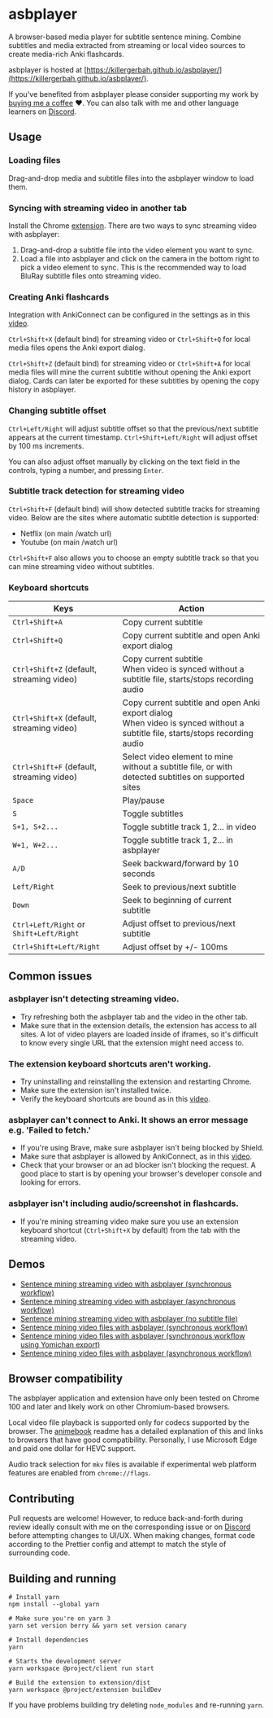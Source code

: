 # asbplayer
A browser-based media player for subtitle sentence mining. Combine subtitles and media extracted from streaming or local video sources to create media-rich Anki flashcards.

asbplayer is hosted at [https://killergerbah.github.io/asbplayer/](https://killergerbah.github.io/asbplayer/).

If you've benefited from asbplayer please consider supporting my work by [buying me a coffee](https://github.com/sponsors/killergerbah?frequency=one-time) ❤️. You can also talk with me and other language learners on [Discord](https://discord.gg/ad7VAQru7m).

## Usage

### Loading files
Drag-and-drop media and subtitle files into the asbplayer window to load them.

### Syncing with streaming video in another tab
Install the Chrome [extension](https://github.com/killergerbah/asbplayer/releases/latest). There are two ways to sync streaming video with asbplayer:

1. Drag-and-drop a subtitle file into the video element you want to sync.
2. Load a file into asbplayer and click on the camera in the bottom right to pick a video element to sync. This is the recommended way to load BluRay subtitle files onto streaming video.

### Creating Anki flashcards
Integration with AnkiConnect can be configured in the settings as in this [video](https://youtu.be/Mv7fEVb6PHo?t=44).

`Ctrl+Shift+X` (default bind) for streaming video or `Ctrl+Shift+Q` for local media files opens the Anki export dialog.

`Ctrl+Shift+Z` (default bind) for streaming video or `Ctrl+Shift+A` for local media files will mine the current subtitle without opening the Anki export dialog. Cards can later be exported for these subtitles by opening the copy history in asbplayer.

### Changing subtitle offset
`Ctrl+Left/Right` will adjust subtitle offset so that the previous/next subtitle appears at the current timestamp. `Ctrl+Shift+Left/Right` will adjust offset by 100 ms increments.

You can also adjust offset manually by clicking on the text field in the controls, typing a number, and pressing `Enter`.

### Subtitle track detection for streaming video
`Ctrl+Shift+F` (default bind) will show detected subtitle tracks for streaming video. Below are the sites where automatic subtitle detection is supported:
- Netflix (on main /watch url)
- Youtube (on main /watch url)
   
`Ctrl+Shift+F` also allows you to choose an empty subtitle track so that you can mine streaming video without subtitles.


### Keyboard shortcuts
| Keys                                      | Action                                                                                                                          |
| ----------------------------------------- | ------------------------------------------------------------------------------------------------------------------------------- |
| `Ctrl+Shift+A`                            | Copy current subtitle                                                                                                           |
| `Ctrl+Shift+Q`                            | Copy current subtitle and open Anki export dialog                                                                               |
| `Ctrl+Shift+Z` (default, streaming video) | Copy current subtitle<br>When video is synced without a subtitle file, starts/stops recording audio                             |
| `Ctrl+Shift+X` (default, streaming video) | Copy current subtitle and open Anki export dialog<br>When video is synced without a subtitle file, starts/stops recording audio |
| `Ctrl+Shift+F` (default, streaming video) | Select video element to mine without a subtitle file, or with detected subtitles on supported sites                             |
| `Space`                                   | Play/pause                                                                                                                      |
| `S`                                       | Toggle subtitles                                                                                                                |
| `S+1, S+2...`                             | Toggle subtitle track 1, 2... in video                                                                                          |
| `W+1, W+2...`                             | Toggle subtitle track 1, 2... in asbplayer                                                                                      |
| `A/D`                                     | Seek backward/forward by 10 seconds                                                                                             |
| `Left/Right`                              | Seek to previous/next subtitle                                                                                                  |
| `Down`                                    | Seek to beginning of current subtitle                                                                                           |
| `Ctrl+Left/Right` or `Shift+Left/Right`   | Adjust offset to previous/next subtitle                                                                                         |
| `Ctrl+Shift+Left/Right`                   | Adjust offset by +/- 100ms                                                                                                      |

## Common issues
### asbplayer isn't detecting streaming video.
- Try refreshing both the asbplayer tab and the video in the other tab.
- Make sure that in the extension details, the extension has access to all sites.
A lot of video players are loaded inside of iframes, so it's difficult to
know every single URL that the extension might need access to.

### The extension keyboard shortcuts aren't working.
- Try uninstalling and reinstalling the extension and restarting Chrome.
- Make sure the extension isn't installed twice.
- Verify the keyboard shortcuts are bound as in this [video](https://youtu.be/wYWbgovfNlI).
  
### asbplayer can't connect to Anki. It shows an error message e.g. 'Failed to fetch.'
- If you're using Brave, make sure asbplayer isn't being blocked by Shield.
- Make sure that asbplayer is allowed by AnkiConnect, as in this [video](https://youtu.be/Mv7fEVb6PHo?t=44).
- Check that your browser or an ad blocker isn't blocking the request. A good place to start is by opening your browser's developer console and looking for errors.

### asbplayer isn't including audio/screenshot in flashcards.
- If you're mining streaming video make sure you use an extension keyboard shortcut (`Ctrl+Shift+X` by default) from the tab with the streaming video.

## Demos

- [Sentence mining streaming video with asbplayer (synchronous workflow)](https://www.youtube.com/watch?v=W9Lf3C7sRzc)
- [Sentence mining streaming video with asbplayer (asynchronous workflow)](https://www.youtube.com/watch?v=kJXVVixD8H8)
- [Sentence mining streaming video with asbplayer (no subtitle file)](https://www.youtube.com/watch?v=sgrJF99WX-Q)
- [Sentence mining video files with asbplayer (synchronous workflow)](https://www.youtube.com/watch?v=BSr_JusW8E8)
- [Sentence mining video files with asbplayer (synchronous workflow using Yomichan export)](https://www.youtube.com/watch?v=J3E82spYqIk)
- [Sentence mining video files with asbplayer (asynchronous workflow)](https://www.youtube.com/watch?v=HsrrpnfM4pI)

## Browser compatibility

The asbplayer application and extension have only been tested on Chrome 100 and later and likely work on other Chromium-based browsers.

Local video file playback is supported only for codecs supported by the browser. The [animebook](https://github.com/animebook/animebook.github.io#video-format-support) readme has a detailed explanation of this and links  to browsers that have good compatibility. Personally, I use Microsoft Edge and paid one dollar for HEVC support.

Audio track selection for `mkv` files is available if experimental web platform features are enabled from `chrome://flags`.

## Contributing

Pull requests are welcome! However, to reduce back-and-forth during review ideally consult with me on the corresponding issue or on [Discord](https://discord.gg/ad7VAQru7m) before attempting changes to UI/UX.  When making changes, format code according to the Prettier config and attempt to match the style of surrounding code.

## Building and running
```
# Install yarn
npm install --global yarn

# Make sure you're on yarn 3
yarn set version berry && yarn set version canary 

# Install dependencies
yarn

# Starts the development server
yarn workspace @project/client run start 

# Build the extension to extension/dist
yarn workspace @project/extension buildDev 
```

If you have problems building try deleting `node_modules` and re-running `yarn`.
